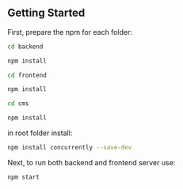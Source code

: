 ## Getting Started

First, prepare the npm for each folder:

```bash
cd backend
```
```bash
npm install
```

```bash
cd frontend
```
```bash
npm install
```

```bash
cd cms
```
```bash
npm install
```

in root folder install:
```bash
npm install concurrently --save-dev
```

Next, to run both backend and frontend server use:
```bash
npm start
```
